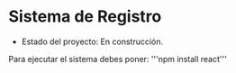 <h1>Sistema de Registro</h1>

- Estado del proyecto: En construcción.

Para ejecutar el sistema debes poner:
'''npm install react'''
